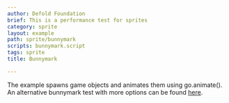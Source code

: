 ```yaml
---
author: Defold Foundation
brief: This is a performance test for sprites
category: sprite
layout: example
path: sprite/bunnymark
scripts: bunnymark.script
tags: sprite
title: Bunnymark

---
```


The example spawns game objects and animates them using go.animate(). An alternative bunnymark test with more options can be found [here](https://github.com/britzl/defold-bunnymark).